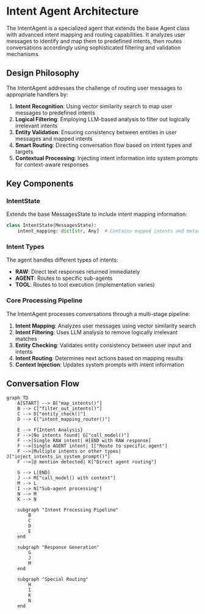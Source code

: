# Intent Agent Architecture

The IntentAgent is a specialized agent that extends the base Agent class with advanced intent mapping and routing capabilities. It analyzes user messages to identify and map them to predefined intents, then routes conversations accordingly using sophisticated filtering and validation mechanisms.

## Design Philosophy

The IntentAgent addresses the challenge of routing user messages to appropriate handlers by:

1. **Intent Recognition**: Using vector similarity search to map user messages to predefined intents
2. **Logical Filtering**: Employing LLM-based analysis to filter out logically irrelevant intents
3. **Entity Validation**: Ensuring consistency between entities in user messages and mapped intents
4. **Smart Routing**: Directing conversation flow based on intent types and targets
5. **Contextual Processing**: Injecting intent information into system prompts for context-aware responses

## Key Components

### IntentState
Extends the base MessagesState to include intent mapping information:
```python
class IntentState(MessagesState):
    intent_mapping: dict[str, Any]  # Contains mapped intents and metadata
```

### Intent Types
The agent handles different types of intents:
- **RAW**: Direct text responses returned immediately
- **AGENT**: Routes to specific sub-agents
- **TOOL**: Routes to tool execution (implementation varies)

### Core Processing Pipeline

The IntentAgent processes conversations through a multi-stage pipeline:

1. **Intent Mapping**: Analyzes user messages using vector similarity search
2. **Intent Filtering**: Uses LLM analysis to remove logically irrelevant matches
3. **Entity Checking**: Validates entity consistency between user input and intents
4. **Intent Routing**: Determines next actions based on mapping results
5. **Context Injection**: Updates system prompts with intent information

## Conversation Flow

```mermaid
graph TD
    A[START] --> B["map_intents()"]
    B --> C["filter_out_intents()"]
    C --> D["entity_check()"]
    D --> E["intent_mapping_router()"]
    
    E --> F{Intent Analysis}
    F -->|No intents found| G["call_model()"]
    F -->|Single RAW intent| H[END with RAW response]
    F -->|Single AGENT intent| I["Route to specific agent"]
    F -->|Multiple intents or other types| J["inject_intents_in_system_prompt()"]
    F -->|@ mention detected| K["Direct agent routing"]
    
    G --> L[END]
    J --> M["call_model() with context"]
    M --> L
    I --> N["Sub-agent processing"]
    N --> M
    K --> N
    
    subgraph "Intent Processing Pipeline"
        B
        C
        D
        E
    end
    
    subgraph "Response Generation"
        G
        J
        M
    end
    
    subgraph "Special Routing"
        H
        I
        K
        N
    end
```